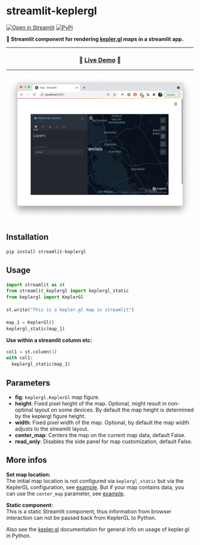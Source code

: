 # streamlit-keplergl

[![Open in Streamlit](https://static.streamlit.io/badges/streamlit_badge_black_white.svg)](https://share.streamlit.io/chrieke/streamlit-keplergl/main/examples/streamlit-keplergl-example.py)
[![PyPi](https://img.shields.io/pypi/v/streamlit-keplergl)](https://pypi.org/project/streamlit-keplergl/)

**🗾 Streamlit component for rendering [kepler.gl](https://docs.kepler.gl/docs/keplergl-jupyter#2-add-data) maps
in a streamlit app.**

---

<h3 align="center">
  🎈 <a href="https://share.streamlit.io/chrieke/streamlit-keplergl/main/examples/streamlit-keplergl-example.py">Live Demo</a> 🎈
</h3>

---

<p align="center">
    <img src="./examples/example-screenshot.png" width=700></a>
</p>

## Installation

```bash
pip install streamlit-keplergl
```

## Usage

```python
import streamlit as st
from streamlit_keplergl import keplergl_static
from keplergl import KeplerGl

st.write("This is a kepler.gl map in streamlit")

map_1 = KeplerGl()
keplergl_static(map_1)
```

**Use within a streamlit column etc:**
```python
col1 = st.column(1)
with col1:
  keplergl_static(map_1)
```

## Parameters
- **fig**: `keplergl.KeplerGl` map figure.
- **height**: Fixed pixel height of the map. Optional, might result in non-optimal layout on some devices. By
  default the map height is determined by the keplergl figure height.
- **width**: Fixed pixel width of the map. Optional, by default the map width adjusts to the streamlit layout.
- **center_map**: Centers the map on the current map data, default False.
- **read_only**: Disables the side panel for map customization, default False.


## More infos

**Set map location:**  
The initial map location is not configured via `keplergl_static` but via the KeplerGL configuration, see
[example](https://github.com/chrieke/streamlit-keplergl/blob/main/examples/streamlit-keplergl-example-with-config.py). 
But if your map contains data, you can use the `center_map` parameter, see 
[example](https://github.com/chrieke/streamlit-keplergl/blob/main/examples/streamlit-keplergl-example-with-data.py).

**Static component:**  
This is a static Streamlit component, thus information from browser interaction can not be passed back from
KeplerGL to Python.

Also see the [kepler.gl](https://docs.kepler.gl/docs/keplergl-jupyter#2-add-data) documentation
for general info on usage of kepler.gl in Python.
